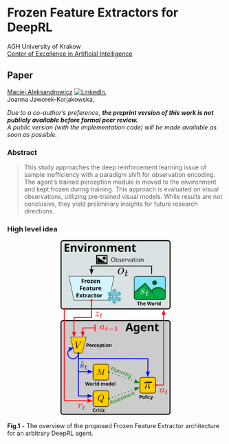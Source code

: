# Frozen Feature Extractors for DeepRL

AGH University of Krakow<br/>
[Center of Excellence in Artificial Intelligence](https://github.com/AGH-CEAI)

## Paper

[Maciej Aleksandrowicz](https://macmacal.github.io) 
[![LinkedIn](https://img.shields.io/badge/Contact-LinkedIn-blue)](https://www.linkedin.com/in/maciej-aleksandrowicz/),<br/>Joanna Jaworek-Korjakowska,<br/>


*Due to a co-author’s preference,* ***the preprint version of this work is not publicly available before formal peer review.***<br/>
*A public version (with the implementation code) will be made available as soon as possible.*

### Abstract

> This study approaches the deep reinforcement learning issue of sample inefficiency with a paradigm shift for observation encoding.
> The agent’s trained perception module is moved to the environment and kept frozen during training.
> This approach is evaluated on visual observations, utilizing pre-trained visual models.
> While results are not conclusive, they yield preliminary insights for future research directions.

### High level idea
<p align="center">
    <img src="./docs/env_ffe_agent.svg" alt="Aegis cobot station preview" width="256"/>
</p>

**Fig.1** - The overview of the proposed Frozen Feature Extractor architecture for an arbitrary DeepRL agent.
